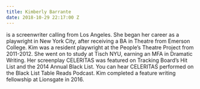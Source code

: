 ```yaml
---
title: Kimberly Barrante
date: 2018-10-29 22:17:00 Z
---
```


is a screenwriter calling from Los Angeles.  She began her career as a playwright in New York City, after receiving a BA in Theatre from Emerson College. Kim was a resident playwright at the People’s Theatre Project from 2011-2012. She went on to study at Tisch NYU, earning an MFA in Dramatic Writing.  Her screenplay CELERITAS was featured on Tracking Board’s Hit List and the 2014 Annual Black List.  You can hear CELERITAS performed on the Black List Table Reads Podcast. Kim completed a feature writing fellowship at Lionsgate in 2016.